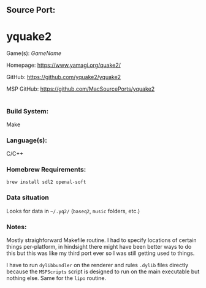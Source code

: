 ## Source Port:
# yquake2

Game(s): *GameName*

Homepage: https://www.yamagi.org/quake2/

GitHub: https://github.com/yquake2/yquake2

MSP GitHub: https://github.com/MacSourcePorts/yquake2

#
### Build System: 
Make

### Language(s):
C/C++

### Homebrew Requirements:

```
brew install sdl2 openal-soft
```
### Data situation
Looks for data in `~/.yq2/` (`baseq2`, `music` folders, etc.)

### Notes:
Mostly straighforward Makefile routine. I had to specify locations of certain things per-platform, in hindsight there might have been better ways to do this but this was like my third port ever so I was still getting used to things. 

I have to run `dylibbundler` on the renderer and rules `.dylib` files directly because the `MSPScripts` script is designed to run on the main executable but nothing else. Same for the `lipo` routine. 